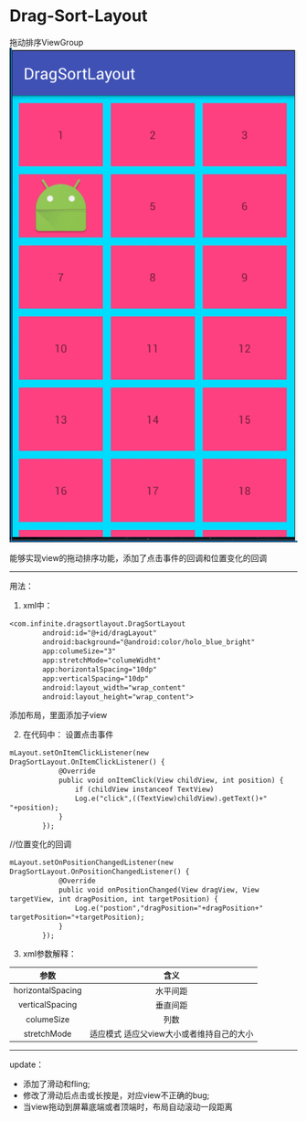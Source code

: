 # Drag-Sort-Layout
拖动排序ViewGroup
![](GIF.gif)

能够实现view的拖动排序功能，添加了点击事件的回调和位置变化的回调

----
用法：
1. xml中：
```
<com.infinite.dragsortlayout.DragSortLayout
        android:id="@+id/dragLayout"
        android:background="@android:color/holo_blue_bright"
        app:columeSize="3"
        app:stretchMode="columeWidht"
        app:horizontalSpacing="10dp"
        app:verticalSpacing="10dp"
        android:layout_width="wrap_content"
        android:layout_height="wrap_content">
```
添加布局，里面添加子view

2. 在代码中：
设置点击事件
```
mLayout.setOnItemClickListener(new DragSortLayout.OnItemClickListener() {
            @Override
            public void onItemClick(View childView, int position) {
                if (childView instanceof TextView)
                Log.e("click",((TextView)childView).getText()+"   "+position);
            }
        });
```
//位置变化的回调
```
mLayout.setOnPositionChangedListener(new DragSortLayout.OnPositionChangedListener() {
            @Override
            public void onPositionChanged(View dragView, View targetView, int dragPosition, int targetPosition) {
                Log.e("postion","dragPosition="+dragPosition+"  targetPosition="+targetPosition);
            }
        });
```
3. xml参数解释：

  | 参数  | 含义  |
  | :----:  | :-----: |
  | horizontalSpacing | 水平间距  |
  | verticalSpacing | 垂直间距  |
  | columeSize  |  列数 |
  | stretchMode | 适应模式 适应父view大小或者维持自己的大小 |

  ---
  update：
  * 添加了滑动和fling;
  * 修改了滑动后点击或长按是，对应view不正确的bug;
  * 当view拖动到屏幕底端或者顶端时，布局自动滚动一段距离
